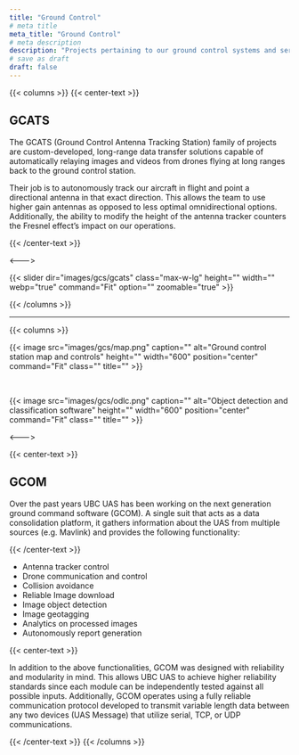 ```yaml
---
title: "Ground Control"
# meta title
meta_title: "Ground Control"
# meta description
description: "Projects pertaining to our ground control systems and services."
# save as draft
draft: false
---
```


<!-- TODO: add more software stuff here -->

{{< columns >}}
{{< center-text >}}

## GCATS

The GCATS (Ground Control Antenna Tracking Station) family of projects are custom-developed, long-range data transfer solutions capable of automatically relaying images and videos from drones flying at long ranges back to the ground control station.

Their job is to autonomously track our aircraft in flight and point a directional antenna in that exact direction. This allows the team to use higher gain antennas as opposed to less optimal omnidirectional options. Additionally, the ability to modify the height of the antenna tracker counters the Fresnel effect’s impact on our operations.

{{< /center-text >}}

<--->

{{< slider dir="images/gcs/gcats" class="max-w-lg" height="" width="" webp="true" command="Fit" option="" zoomable="true" >}}

{{< /columns >}}

<hr>

{{< columns >}}

{{< image src="images/gcs/map.png" caption="" alt="Ground control station map and controls" height="" width="600" position="center" command="Fit" class="" title="" >}}

<br>

{{< image src="images/gcs/odlc.png" caption="" alt="Object detection and classification software" height="" width="600" position="center" command="Fit" class="" title="" >}}

<--->

{{< center-text >}}

<!-- TODO: update this -->
## GCOM

Over the past years UBC UAS has been working on the next generation ground command software (GCOM). A single suit that acts as a data consolidation platform, it gathers information about the UAS from multiple sources (e.g. Mavlink) and provides the following functionality:

{{< /center-text >}}

- Antenna tracker control
- Drone communication and control
- Collision avoidance
- Reliable Image download
- Image object detection
- Image geotagging
- Analytics on processed images 
- Autonomously report generation

{{< center-text >}}

In addition to the above functionalities, GCOM was designed with reliability and modularity in mind. This allows UBC UAS to achieve higher reliability standards since each module can be independently tested against all possible inputs. Additionally, GCOM operates using a fully reliable communication protocol developed to transmit variable length data between any two devices (UAS Message) that utilize serial, TCP, or UDP communications.

{{< /center-text >}}
{{< /columns >}}